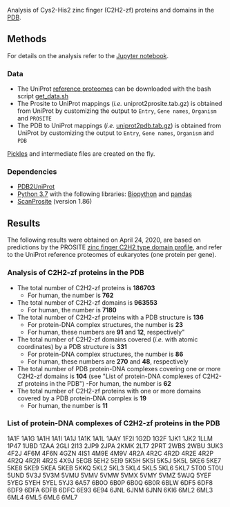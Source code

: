 Analysis of Cys2-His2 zinc finger (C2H2-zf) proteins and domains in the [PDB](https://www.rcsb.org/).

## Methods
For details on the analysis refer to the [Jupyter notebook](https://github.com/oriolfornes/C2H2-zf/blob/master/C2H2-zf.ipynb).

### Data
- The UniProt [reference proteomes](ftp://ftp.uniprot.org/pub/databases/uniprot/current_release/knowledgebase/reference_proteomes/Reference_Proteomes_2020_01.tar.gz) can be downloaded with the bash script [get_data.sh](./data/get_data.sh)
- The Prosite to UniProt mappings (*i.e.* uniprot2prosite.tab.gz) is obtained from UniProt by customizing the output to `Entry`, `Gene names`, `Organism` and `PROSITE`
- The PDB to UniProt mappings (*i.e.* [uniprot2pdb.tab.gz](https://github.com/oriolfornes/C2H2-zf/blob/master/data/uniprot2pdb.tab.gz)) is obtained from UniProt by customizing the output to `Entry`, `Gene names`, `Organism` and `PDB`

[Pickles](https://github.com/oriolfornes/C2H2-zf/tree/master/pkl) and intermediate files are created on the fly.

### Dependencies
- [PDB2UniProt](https://github.com/mgalardini/pdb2uniprot)
- [Python 3.7](https://www.python.org/download/releases/3.7/) with the following libraries: [Biopython](http://biopython.org) and [pandas](https://pandas.pydata.org/)
- [ScanProsite](https://prosite.expasy.org/scanprosite/) (version 1.86)

## Results
The following results were obtained on April 24, 2020, are based on predictions by the PROSITE [zinc finger C2H2 type domain profile](https://prosite.expasy.org/PS50157), and refer to the UniProt reference proteomes of eukaryotes (one protein per gene).

### Analysis of C2H2-zf proteins in the PDB
- The total number of C2H2-zf proteins is **186703**
  - For human, the number is **762**
- The total number of C2H2-zf domains is **963553**
  - For human, the number is **7180**
- The total number of C2H2-zf proteins with a PDB structure is **136**
  - For protein-DNA complex structures, the number is **23**
  - For human, these numbers are **91** and **12**, respectively"
- The total number of C2H2-zf domains covered (*i.e.* with atomic coordinates) by a PDB structure is **331**
  - For protein-DNA complex structures, the number is **86**
  - For human, these numbers are **270** and **48**, respectively
- The total number of PDB protein-DNA complexes covering one or more C2H2-zf domains is **104** (see "List of protein-DNA complexes of C2H2-zf proteins in the PDB")
  -For human, the number is **62**
- The total number of C2H2-zf proteins with one or more domains covered by a PDB protein-DNA complex is **19**
  - For human, the number is **11**

### List of protein-DNA complexes of C2H2-zf proteins in the PDB
1A1F
1A1G
1A1H
1A1I
1A1J
1A1K
1A1L
1AAY
1F2I
1G2D
1G2F
1JK1
1JK2
1LLM
1P47
1UBD
1ZAA
2GLI
2I13
2JP9
2JPA
2KMK
2LT7
2PRT
2WBS
2WBU
3UK3
4F2J
4F6M
4F6N
4GZN
4IS1
4M9E
4M9V
4R2A
4R2C
4R2D
4R2E
4R2P
4R2Q
4R2R
4R2S
4X9J
5EGB
5EH2
5EI9
5K5H
5K5I
5K5J
5K5L
5KE6
5KE7
5KE8
5KE9
5KEA
5KEB
5KKQ
5KL2
5KL3
5KL4
5KL5
5KL6
5KL7
5T00
5T0U
5UND
5V3J
5V3M
5VMU
5VMV
5VMW
5VMX
5VMY
5VMZ
5WJQ
5YEF
5YEG
5YEH
5YEL
5YJ3
6A57
6B0O
6B0P
6B0Q
6B0R
6BLW
6DF5
6DF8
6DF9
6DFA
6DFB
6DFC
6E93
6E94
6JNL
6JNM
6JNN
6KI6
6ML2
6ML3
6ML4
6ML5
6ML6
6ML7
